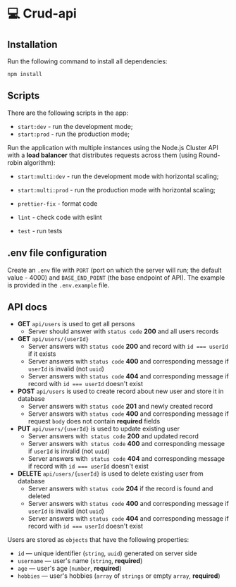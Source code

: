 # :computer: Crud-api
## Installation
Run the following command to install all dependencies:
```npm
npm install
```
## Scripts
There are the following scripts in the app:

- `start:dev` - run the development mode;
- `start:prod` - run the production mode;

Run the application with multiple instances using the Node.js Cluster API with a **load balancer** that distributes requests across them (using Round-robin algorithm): 
- `start:multi:dev` - run the development mode with horizontal scaling;
- `start:multi:prod` - run the production mode with horizontal scaling;

- `prettier-fix` - format code
- `lint` - check code with eslint
- `test` - run tests

## .env file configuration
Create an `.env` file with `PORT` (port on which the server will run; the default value - 4000) and `BASE_END_POINT` (the base endpoint of API). The example is provided in the `.env.example` file.

## API docs
- **GET** `api/users` is used to get all persons
  - Server should answer with `status code` **200** and all users records
- **GET** `api/users/{userId}` 
  - Server answers with `status code` **200** and record with `id === userId` if it exists
  - Server answers with `status code` **400** and corresponding message if `userId` is invalid (not `uuid`)
  - Server answers with `status code` **404** and corresponding message if record with `id === userId` doesn't exist
- **POST** `api/users` is used to create record about new user and store it in database
  - Server answers with `status code` **201** and newly created record
  - Server answers with `status code` **400** and corresponding message if request `body` does not contain **required** fields
- **PUT** `api/users/{userId}` is used to update existing user
  - Server answers with` status code` **200** and updated record
  - Server answers with` status code` **400** and corresponding message if `userId` is invalid (not `uuid`)
  - Server answers with` status code` **404** and corresponding message if record with `id === userId` doesn't exist
- **DELETE** `api/users/{userId}` is used to delete existing user from database
  - Server answers with `status code` **204** if the record is found and deleted
  - Server answers with `status code` **400** and corresponding message if `userId` is invalid (not `uuid`)
  - Server answers with `status code` **404** and corresponding message if record with `id === userId` doesn't exist

Users are stored as `objects` that have the following properties:
- `id` — unique identifier (`string`, `uuid`) generated on server side
- `username` — user's name (`string`, **required**)
- `age` — user's age (`number`, **required**)
- `hobbies` — user's hobbies (`array` of `strings` or empty `array`, **required**)
